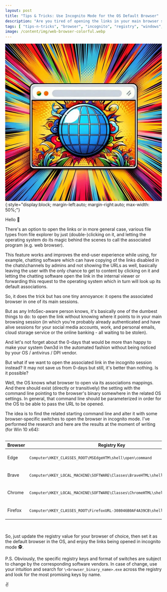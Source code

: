 ```yaml
---
layout: post
title: "Tips & Tricks: Use Incognito Mode for the OS Default Browser"
description: "Are you tired of opening the links in your main browser session exposing the data in those sessions to a chance to be stolen?"
tags: [ "tips-n-tricks", "browser", "incognito", "registry", "windows", "admin", "administration"]
image: /content/img/web-browser-colorful.webp
---
```


![Web Browser](/content/img/web-browser-colorful.webp){:style="display:block; margin-left:auto; margin-right:auto; max-width: 50%;"}

Hello :wave:

There's an option to open the links or in more general case, various file types from file explorer by just (double-)clicking on it, and letting the operating system do its magic behind the scenes to call the associated program (e.g. web browser).

This feature works and improves the end-user experience while using, for example, chatting software which can have copying of the links disabled in the chats\channels by admins and not showing the URLs as well, basically leaving the user with the only chance to get to content by clicking on it and letting the chatting software open the link in the internal viewer or forwarding this request to the operating system which in turn will look up its default associations.

So, it does the trick but has one tiny annoyance: it opens the associated browser in one of its main sessions.

But as any InfoSec-aware person knows, it's basically one of the dumbest things to do: to open the link without knowing where it points to in your main browsing session (in which you're probably already authenticated and have alive sessions for your social media accounts, work, and personal emails, cloud storage service or the online banking - all waiting to be stolen).

And let's not forget about the 0-days that would be more than happy to make your system 0wn3d in the automated fashion without being noticed by your OS / antivirus / DPI vendor.

But what if we want to open the associated link in the incognito session instead? It may not save us from 0-days but still, it's better than nothing. Is it possible?

Well, the OS knows what browser to open via its associations mappings. And there should exist (directly or transitively) the setting with the command line pointing to the browser's binary somewhere in the related OS settings. In general, that command line should be parameterized in order for the OS to be able to pass the URL to be opened.

The idea is to find the related starting command line and alter it with some browser-specific switches to open the browser in incognito mode. I've performed the research and here are the results at the moment of writing (for Win 10 x64):

<div style="overflow-x: scroll;" markdown="block">

| Browser | Registry Key | Registry Value | Update |
|-|-|-|-|
| Edge | `Computer\HKEY_CLASSES_ROOT\MSEdgeHTM\shell\open\command` | `"C:\Program Files (x86)\Microsoft\Edge\Application\msedge.exe" -inprivate --single-argument %1` | `-inprivate` |
| Brave | `Computer\HKEY_LOCAL_MACHINE\SOFTWARE\Classes\BraveHTML\shell\open\command` | `"C:\Program Files\BraveSoftware\Brave-Browser\Application\brave.exe" -incognito --single-argument %1` | `-incognito` |
| Chrome | `Computer\HKEY_LOCAL_MACHINE\SOFTWARE\Classes\ChromeHTML\shell\open\command` | `"C:\Program Files\Google\Chrome\Application\chrome.exe" --incognito --single-argument %1` | `--incognito` |
| Firefox | `Computer\HKEY_CLASSES_ROOT\FirefoxURL-308046B0AF4A39CB\shell\open\command` | `"C:\Program Files\Mozilla Firefox\firefox.exe" -osint -private-window "%1"` | `-private-window` |

</div>

<br/>

So, just update the registry value for your browser of choice, then set it as the default browser in the OS, and enjoy the links being opened in incognito mode :detective:.

P.S. Obviously, the specific registry keys and format of switches are subject to change by the corresponding software vendors. In case of change, use your intuition and search for `\<browser_binary_name>.exe` across the registry and look for the most promising keys by name.

:v:
